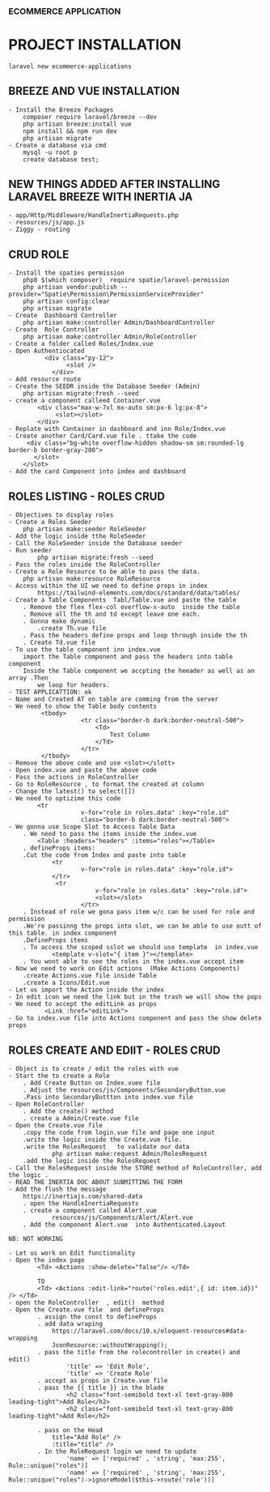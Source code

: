 ### ECOMMERCE  APPLICATION

# PROJECT INSTALLATION
    laravel new ecommerce-applications

## BREEZE  AND VUE  INSTALLATION
    - Install the Breeze Packages
        composer require laravel/breeze --dev
        php artisan breeze:install vue
        npm install && npm run dev
        php artisan migrate
    - Create a database via cmd
        mysql -u root p
        create database test;

## NEW THINGS ADDED AFTER INSTALLING LARAVEL BREEZE WITH INERTIA JA
    - app/Http/Middleware/HandleInertiaRequests.php
    - resources/js/app.js
    - Ziggy - routing

## CRUD ROLE
    - Install the spaties permission
        php8 $(which composer)  require spatie/laravel-permission
        php artisan vendor:publish --provider="Spatie\Permission\PermissionServiceProvider"
        php artisan config:clear
        php artisan migrate
    - Create  Dashboard Controller
        php artisan make:controller Admin/DashboardController
    - Create  Role Controller
        php artisan make:controller Admin/RoleController
    - Create a folder called Roles/Index.vue
    - Open Authentiocated 
              <div class="py-12">
                    <slot />
                </div>
    - Add resource route
    - Create the SEEDR inside the Database Seeder (Admin)
        php artisan migrate:fresh --seed
    - create a component calleed Container.vue
            <div class="max-w-7xl mx-auto sm:px-6 lg:px-8">
                 <slot></slot>
            </div>
    - Replate with Container in dashboard and inn Role/Index.vue
    - Create another Card/Card.vue file . ttake the code 
         <div class="bg-white overflow-hidden shadow-sm sm:rounded-lg border-b border-gray-200">
           </slot>
        </slot>
    - Add the card Component into index and dashboard

## ROLES LISTING - ROLES CRUD
    - Objectives to display roles
    - Create a Roles Seeder
        php artisan make:seeder RoleSeeder
    - Add the logic inside tthe RoleSeeder
    - Call the RoleSeeder inside the Database seeder
    - Run seeder
            php artisan migrate:fresh --seed
    - Pass the roles inside the RoleController
    - Create a Role Resource to be able to pass the data.
        php artisan make:resource RoleResource
    - Access within the UI we need to define props in index
            https://tailwind-elements.com/docs/standard/data/tables/
    - Create a Table Components  Tabl/Table.vue and paste the table
        . Remove the flex flex-col overflow-x-auto  inside the table
        . Remove all the th and td except leave one each.
        . Gonna make dynamic
            .create Th.vue file
        . Pass the headers define props and loop through inside the th
        . Create Td.vue file
    - To use the table component inn index.vue
        import the Table component and pass the headers into table component
        Inside the Table component we accpting the heeader as well as an array .Then
            we loop for headers.
    - TEST APPLICATTION: ok
    - Name and Created AT on table are comming from the server
    - We need to show the Table body contents 
             <tbody>
                        <tr class="border-b dark:border-neutral-500">
                            <Td>
                                Test Column
                            </Td>
                        </tr>
             </tbody>
    - Remove the above code and use <slot></slott>
    - Open index.vue and paste the above code
    - Pass the actions in RoleController
    - Go to RoleResource , to format the created at column
    - Change the latest() to select([])
    - We need to optizime this code 
            <tr
                        v-for="role in roles.data" :key="role.id"
                        class="border-b dark:border-neutral-500">
    - We gonna use Scope Slot to Access Table Data
        . We need to pass the items inside the index.vue
            <Table :headers="headers" :items="roles"></Table>
        . defineProps items:
        .Cut the code from Index and paste into table
                <tr
                        v-for="role in roles.data" :key="role.id">
                </tr>
                 <tr
                            v-for="role in roles.data" :key="role.id">
                            <slot></slot>
                        </tr>
        . Instead of role we gona pass item w/c can be used for role and permission
        .We're passinng the props into slot, we can be able to use outt of this table. in index component
        .DefineProps items
        . To access the scoped sslot we should use template  in index.vue
                <template v-slot="{ item }"></template>
        . You wont able to see the roles in the index.vue accept item
    - Now we need to work on Edit actions  (Make Actions Components) 
        .create Actions.vue file inside Table
        .create a Icons/Edit.vue
    - Let us import the Action inside the index
    - In edit icon we need the link but in the trash we will show the pops 
    - We need to accept the editLink as props
              <Link :href="editLink">
    - Go to index.vue file into Actions component and pass the show delete props

## ROLES CREATE AND EDIIT  - ROLES CRUD
    - Object is to create / edit the roles with vue
    - Start the to create a Role 
        . Add Create Button on Index.vuee file 
        . Adjust the resources/js/Components/SecondaryButton.vue
        .Pass into SecondaryButtton into index.vue file
    - Open RoleController
        . Add the create() method
        . create a Admin/Create.vue file
    - Open the Create.vue file 
        .copy the code from login.vue file and page one input
        .write the logic inside the Create.vue file.
        .write the RolesRequest   to validate our data
                php artisan make:request Admin/RolesRequest
        .add the logic inside the RolesRequest
    - Call the RolesRequest inside the STORE method of RoleController, add the logic .
    - READ THE INERTIA DOC ABOUT SUBMITTING THE FORM
    - Add the flush the message 
        https://inertiajs.com/shared-data
        . open the HandleInertiaRequests
        . create a component called Alert.vue 
                resources/js/Components/Alert/Alert.vue
        . Add the component Alert.vue  into Authenticated.Layout 

    NB: NOT WORKING

    - Let us work on Edit functionality
    - Open the index page 
            <Td> <Actions :show-delete="false"/> </Td>

            TO 
            <Td> <Actions :edit-link="route('roles.edit',{ id: item.id})" /> </Td>
    - open the RoleController  , edit()  method
    - Open the Create.vue file  and defineProps
            . assign the const to defineProps
            . add data wraping
                https://laravel.com/docs/10.x/eloquent-resources#data-wrapping
                JsonResource::withoutWrapping();
            . pass the title from the rolecontroller in create() and edit()
                    'title' => 'Edit Role',  
                    'title' => 'Create Role'
            . accept as props in Create.vue file
            . pass the {{ title }} in the blade
                    <h2 class="font-semibold text-xl text-gray-800 leading-tight">Add Role</h2>
                    <h2 class="font-semibold text-xl text-gray-800 leading-tight">Add Role</h2>

            . pass on the Head
                title="Add Role" />
                :title="title" />
            . In the RoleRequest login we need to update
                    'name' => ['required' , 'string', 'max:255', Rule::unique("roles")]
                    'name' => ['required' , 'string', 'max:255', Rule::unique("roles")->ignoreModel($this->route('role'))]
    










    
        
